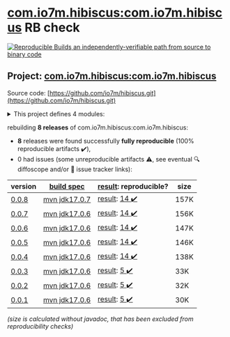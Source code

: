 [com.io7m.hibiscus:com.io7m.hibiscus](https://central.sonatype.com/artifact/com.io7m.hibiscus/com.io7m.hibiscus/versions) RB check
=======

[![Reproducible Builds](https://reproducible-builds.org/images/logos/rb.svg) an independently-verifiable path from source to binary code](https://reproducible-builds.org/)

## Project: [com.io7m.hibiscus:com.io7m.hibiscus](https://central.sonatype.com/artifact/com.io7m.hibiscus/com.io7m.hibiscus/versions)

Source code: [https://github.com/io7m/hibiscus.git](https://github.com/io7m/hibiscus.git)

<details><summary>This project defines 4 modules:</summary>

* [com.io7m.hibiscus:com.io7m.hibiscus](https://central.sonatype.com/artifact/com.io7m.hibiscus/com.io7m.hibiscus/0.0.8)
* [com.io7m.hibiscus:com.io7m.hibiscus.api](https://central.sonatype.com/artifact/com.io7m.hibiscus/com.io7m.hibiscus.api/0.0.8)
* [com.io7m.hibiscus:com.io7m.hibiscus.basic](https://central.sonatype.com/artifact/com.io7m.hibiscus/com.io7m.hibiscus.basic/0.0.8)
* [com.io7m.hibiscus:com.io7m.hibiscus.tests](https://central.sonatype.com/artifact/com.io7m.hibiscus/com.io7m.hibiscus.tests/0.0.8)
</details>

rebuilding **8 releases** of com.io7m.hibiscus:com.io7m.hibiscus:
- **8** releases were found successfully **fully reproducible** (100% reproducible artifacts :heavy_check_mark:),
- 0 had issues (some unreproducible artifacts :warning:, see eventual :mag: diffoscope and/or :memo: issue tracker links):

| version | [build spec](/BUILDSPEC.md) | [result](https://reproducible-builds.org/docs/jvm/): reproducible? | size |
| -- | --------- | ------ | -- |
| [0.0.8](https://central.sonatype.com/artifact/com.io7m.hibiscus/com.io7m.hibiscus/0.0.8/pom) | [mvn jdk17.0.7](com.io7m.hibiscus-0.0.8.buildspec) | [result](com.io7m.hibiscus-0.0.8.buildinfo): [14 :heavy_check_mark: ](com.io7m.hibiscus-0.0.8.buildcompare) | 157K |
| [0.0.7](https://central.sonatype.com/artifact/com.io7m.hibiscus/com.io7m.hibiscus/0.0.7/pom) | [mvn jdk17.0.6](com.io7m.hibiscus-0.0.7.buildspec) | [result](com.io7m.hibiscus-0.0.7.buildinfo): [14 :heavy_check_mark: ](com.io7m.hibiscus-0.0.7.buildcompare) | 156K |
| [0.0.6](https://central.sonatype.com/artifact/com.io7m.hibiscus/com.io7m.hibiscus/0.0.6/pom) | [mvn jdk17.0.6](com.io7m.hibiscus-0.0.6.buildspec) | [result](com.io7m.hibiscus-0.0.6.buildinfo): [14 :heavy_check_mark: ](com.io7m.hibiscus-0.0.6.buildcompare) | 147K |
| [0.0.5](https://central.sonatype.com/artifact/com.io7m.hibiscus/com.io7m.hibiscus/0.0.5/pom) | [mvn jdk17.0.6](com.io7m.hibiscus-0.0.5.buildspec) | [result](com.io7m.hibiscus-0.0.5.buildinfo): [14 :heavy_check_mark: ](com.io7m.hibiscus-0.0.5.buildcompare) | 146K |
| [0.0.4](https://central.sonatype.com/artifact/com.io7m.hibiscus/com.io7m.hibiscus/0.0.4/pom) | [mvn jdk17.0.6](com.io7m.hibiscus-0.0.4.buildspec) | [result](com.io7m.hibiscus-0.0.4.buildinfo): [14 :heavy_check_mark: ](com.io7m.hibiscus-0.0.4.buildcompare) | 138K |
| [0.0.3](https://central.sonatype.com/artifact/com.io7m.hibiscus/com.io7m.hibiscus/0.0.3/pom) | [mvn jdk17.0.6](com.io7m.hibiscus-0.0.3.buildspec) | [result](com.io7m.hibiscus-0.0.3.buildinfo): [5 :heavy_check_mark: ](com.io7m.hibiscus-0.0.3.buildcompare) | 33K |
| [0.0.2](https://central.sonatype.com/artifact/com.io7m.hibiscus/com.io7m.hibiscus/0.0.2/pom) | [mvn jdk17.0.6](com.io7m.hibiscus-0.0.2.buildspec) | [result](com.io7m.hibiscus-0.0.2.buildinfo): [5 :heavy_check_mark: ](com.io7m.hibiscus-0.0.2.buildcompare) | 32K |
| [0.0.1](https://central.sonatype.com/artifact/com.io7m.hibiscus/com.io7m.hibiscus/0.0.1/pom) | [mvn jdk17.0.6](com.io7m.hibiscus-0.0.1.buildspec) | [result](com.io7m.hibiscus-0.0.1.buildinfo): [5 :heavy_check_mark: ](com.io7m.hibiscus-0.0.1.buildcompare) | 30K |

<i>(size is calculated without javadoc, that has been excluded from reproducibility checks)</i>
